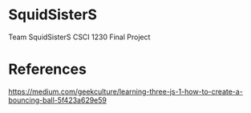 # SquidSisterS
Team SquidSisterS CSCI 1230 Final Project


# References
https://medium.com/geekculture/learning-three-js-1-how-to-create-a-bouncing-ball-5f423a629e59